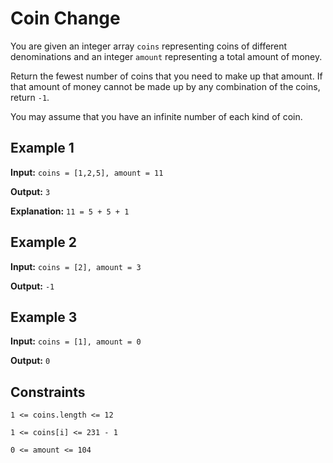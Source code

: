 # Coin Change

You are given an integer array `coins` representing coins of different denominations and an integer `amount` representing a total amount of money.

Return the fewest number of coins that you need to make up that amount. If that amount of money cannot be made up by any combination of the coins, return `-1`.

You may assume that you have an infinite number of each kind of coin.

## Example 1

**Input:** `coins = [1,2,5], amount = 11`

**Output:** `3`

**Explanation:** `11 = 5 + 5 + 1`

## Example 2

**Input:** `coins = [2], amount = 3`

**Output:** `-1`

## Example 3

**Input:** `coins = [1], amount = 0`

**Output:** `0`

## Constraints

`1 <= coins.length <= 12`

`1 <= coins[i] <= 231 - 1`

`0 <= amount <= 104`

